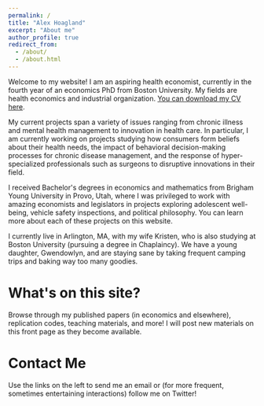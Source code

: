 ```yaml
---
permalink: /
title: "Alex Hoagland"
excerpt: "About me"
author_profile: true
redirect_from: 
  - /about/
  - /about.html
---
```


Welcome to my website! I am an aspiring health economist, currently in the fourth year of an economics PhD from Boston University. My fields are health economics and industrial organization. [You can download my CV here](http://alex-hoagland.github.io/files/HoaglandCV_current.pdf).

My current projects span a variety of issues ranging from chronic illness and mental health management to innovation in health care. In particular, I am currently working on projects studying how consumers form beliefs about their health needs, the impact of behavioral decision-making processes for chronic disease management, and the response of hyper-specialized professionals such as surgeons to disruptive innovations in their field. 

I received Bachelor's degrees in economics and mathematics from Brigham Young University in Provo, Utah, where I was privileged to work with amazing economists and legislators in projects exploring adolescent well-being, vehicle safety inspections, and political philosophy. You can learn more about each of these projects on this website.

I currently live in Arlington, MA, with my wife Kristen, who is also studying at Boston University (pursuing a degree in Chaplaincy). We have a young daughter, Gwendowlyn, and are staying sane by taking frequent camping trips and baking way too many goodies.  

What's on this site?
======
Browse through my published papers (in economics and elsewhere), replication codes, teaching materials, and more! I will post new materials on this front page as they become available.

Contact Me
======
Use the links on the left to send me an email or (for more frequent, sometimes entertaining interactions) follow me on Twitter!
